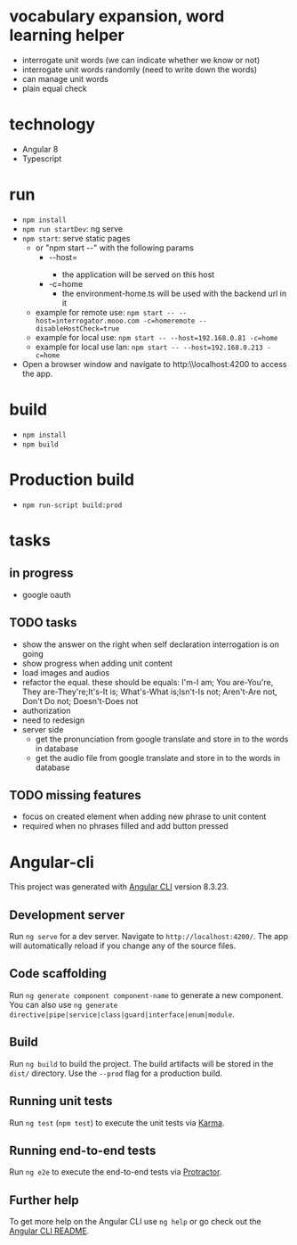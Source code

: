 # vocabulary expansion, word learning helper

 - interrogate unit words (we can indicate whether we know or not)
 - interrogate unit words randomly (need to write down the words)
 - can manage unit words
 - plain equal check

# technology

 - Angular 8
 - Typescript
 
# run

- `npm install`
- `npm run startDev`: ng serve
- `npm start`: serve static pages
   - or "npm start --" with the following params
     - --host=<host>
       - the application will be served on this host
     - -c=home
       - the environment-home.ts will be used with the backend url in it
   - example for remote use: `npm start -- --host=interrogator.mooo.com -c=homeremote --disableHostCheck=true`
   - example for local use: `npm start -- --host=192.168.0.81 -c=home`
   - example for local use lan: `npm start -- --host=192.168.0.213 -c=home`
 - Open a browser window and navigate to http:\\\\localhost:4200 to access the app.

# build

- `npm install`
- `npm build`
 
# Production build

- `npm run-script build:prod`

# tasks

## in progress

 - google oauth
 
## TODO tasks

- show the answer on the right when self declaration interrogation is on going
 - show progress when adding unit content
 - load images and audios
 - refactor the equal. these should be equals: I'm-I am; You are-You're, They are-They're;It's-It is; What's-What
   is;Isn't-Is not; Aren't-Are not, Don't Do not; Doesn't-Does not
 - authorization
 - need to redesign
 - server side 
   - get the pronunciation from google translate and store in to the words in database
   - get the audio file from google translate and store in to the words in database

## TODO missing features

 - focus on created element when adding new phrase to unit content
 - required when no phrases filled and add button pressed

# Angular-cli

This project was generated with [Angular CLI](https://github.com/angular/angular-cli) version 8.3.23.

## Development server

Run `ng serve` for a dev server. Navigate to `http://localhost:4200/`. The app will automatically reload if you change any of the source files.

## Code scaffolding

Run `ng generate component component-name` to generate a new component. You can also use `ng generate directive|pipe|service|class|guard|interface|enum|module`.

## Build

Run `ng build` to build the project. The build artifacts will be stored in the `dist/` directory. Use the `--prod` flag for a production build.

## Running unit tests

Run `ng test` (`npm test`) to execute the unit tests via [Karma](https://karma-runner.github.io).

## Running end-to-end tests

Run `ng e2e` to execute the end-to-end tests via [Protractor](http://www.protractortest.org/).

## Further help

To get more help on the Angular CLI use `ng help` or go check out the [Angular CLI README](https://github.com/angular/angular-cli/blob/master/README.md).
